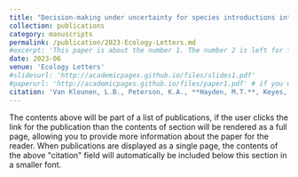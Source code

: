 ```yaml
---
title: "Decision‐making under uncertainty for species introductions into ecological networks"
collection: publications
category: manuscripts
permalink: /publication/2023-Ecology-Letters.md
#excerpt: 'This paper is about the number 1. The number 2 is left for future work.'
date: 2023-06
venue: 'Ecology Letters'
#slidesurl: 'http://academicpages.github.io/files/slides1.pdf'
#paperurl: 'http://academicpages.github.io/files/paper1.pdf' # if you want to upload the file
citation: 'Van Kleunen, L.B., Peterson, K.A., **Hayden, M.T.**, Keyes, A., Schwartz, A.J., Li, H. et al. (2023) Decision-making under uncertainty for species introductions into ecological networks. <i>Ecology Letters</i>, 26, 983–1004. https://doi.org/10.1111/ele.14212.'
---
```


The contents above will be part of a list of publications, if the user clicks the link for the publication than the contents of section will be rendered as a full page, allowing you to provide more information about the paper for the reader. When publications are displayed as a single page, the contents of the above "citation" field will automatically be included below this section in a smaller font.
